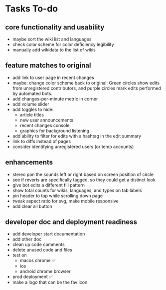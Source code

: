 # Tasks To-do

## core functionality and usability
* maybe sort the wiki list and languages 
* check color scheme for color deficiency legibility
* manually add wikidata to the list of wikis 

## feature matches to original
* add link to user page in recent changes
* maybe: change color scheme back to original: Green circles show edits from unregistered contributors, and purple circles mark edits performed by automated bots.
* add changes-per-minute metric in corner
* add volume slider
* add toggles to hide: 
  * article titles
  * new user announcements
  * recent changes console
  * graphics for background listening
* add ability to filter for edits with a hashtag in the edit summary
* link to diffs instead of pages
* consider identifying unregistered users (or temp accounts)

## enhancements
* stereo pan the sounds left or right based on screen position of circle
* see if reverts are specifically tagged, so they could get a distinct look
* give bot edits a different fill pattern
* show total counts for wikis, languages, and types on tab labels
* pin header to top while scrolling down page
* tweak aspect ratio for svg, make mobile responsive
* add clear all button 

## developer doc and deployment readiness
* add developer start documentation 
* add other doc
* clean up code comments 
* delete unused code and files
* test on 
  * macos chrome ✅
  * ios
  * android chrome browser
* prod deployment ✅
* make a logo that can be the fav icon
